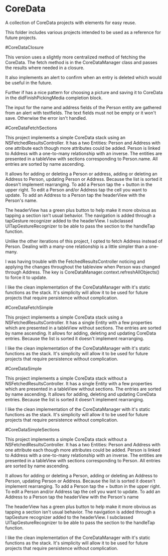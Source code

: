 # CoreData
A collection of CoreData projects with elements for easy reuse.

This folder includes various projects intended to be used as a reference for future projects.

#CoreDataClosure

This version uses a slightly more centralized method of fetching the CoreData.
The fetch method is in the CoreDataManager class and passes the results where needed in a closure.

It also implements an alert to confirm when an entry is deleted which would be useful in the future.

Further if has a nice pattern for choosing a picture and saving it to CoreData in the didFinishPickingMedia completion block.

The input for the name and address fields of the Person entity are gathered from an alert with textfields.
The text fields must not be empty or it won't save.
Otherwise the error isn't handled.

#CoreDataFetchSections

This project implements a simple CoreData stack using an NSFetchedResultsController.
It has a two Entities: Person and Address with one attribute each though more attributes could be added.
Person is linked to Address with a one-to-many relationship with an inverse.
The entities are presented in a tableView with sections corresponding to Person.name.
All entries are sorted by name ascending.

It allows for adding or deleting a Person or address, adding or deleting an Address to Person, updating Person or Address.
Because the list is sorted it doesn't implement rearranging.
To add a Person tap the + button in the upper right.
To edit a Person and/or Address tap the cell you want to update.
To add an Address to a Person tap the headerView with the Person's name.

The headerView has a green plus button to help make it more obvious as tapping a section isn't usual behavior.
The navigation is added through a tapGesture recognizer added to the headerView.
I subclassed UITapGestureRecognizer to be able to pass the section to the handleTap function.

Unlike the other iterations of this project, I opted to fetch Address instead of Person.
Dealing with a many-one relationship is a little simpler than a one-many.

I was having trouble with the FetchedResultsController noticing and applying the changes throughout the tableview when Person was changed through Address.
The key is CoreDataManager.context.refreshAllObjects() to force it to update.

I like the clean implementation of the CoreDataManager with it's static functions as the stack.
It's simplicity will allow it to be used for future projects that require persistence without complication.

#CoreDataFetchSimple

This project implements a simple CoreData stack using a NSFetchedResultsController.
It has a single Entity with a few properties which are presented in a tableView without sections. The entries are sorted by name ascending.
It allows for adding, deleting and updating CoreData entries.
Because the list is sorted it doesn't implement rearranging.

I like the clean implementation of the CoreDataManager with it's static functions as the stack.
It's simplicity will allow it to be used for future projects that require persistence without complication.

#CoreDataSimple

This project implements a simple CoreData stack without a NSFetchedResultsController.
It has a single Entity with a few properties which are presented in a tableView without sections. The entries are sorted by name ascending.
It allows for adding, deleting and updating CoreData entries.
Because the list is sorted it doesn't implement rearranging.

I like the clean implementation of the CoreDataManager with it's static functions as the stack.
It's simplicity will allow it to be used for future projects that require persistence without complication.

#CoreDataSimpleSections

This project implements a simple CoreData stack without a NSFetchedResultsController.
It has a two Entities: Person and Address with one attribute each though more attributes could be added.
Person is linked to Address with a one-to-many relationship with an inverse.
The entities are presented in a tableView with sections corresponding to Person.
All entries are sorted by name ascending.

It allows for adding or deleting a Person, adding or deleting an Address to Person, updating Person or Address.
Because the list is sorted it doesn't implement rearranging.
To add a Person tap the + button in the upper right.
To edit a Person and/or Address tap the cell you want to update.
To add an Address to a Person tap the headerView with the Person's name

The headerView has a green plus button to help make it more obvious as tapping a section isn't usual behavior.
The navigation is added through a tapGesture recognizer added to the headerView.
I subclassed UITapGestureRecognizer to be able to pass the section to the handleTap function.

I like the clean implementation of the CoreDataManager with it's static functions as the stack.
It's simplicity will allow it to be used for future projects that require persistence without complication.

